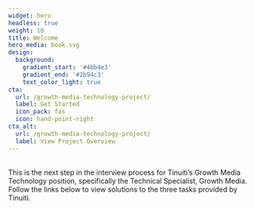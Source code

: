 ```yaml
---
widget: hero
headless: true
weight: 10
title: Welcome
hero_media: book.svg
design:
  background:
    gradient_start: '#4bb4e3'
    gradient_end: '#2b94c3'
    text_color_light: true
cta:
  url: /growth-media-technology-project/
  label: Get Started
  icon_pack: fas
  icon: hand-point-right
cta_alt:
  url: /growth-media-technology-project/
  label: View Project Overview
---
```

<br />
This is the next step in the interview process for Tinuiti’s Growth Media Technology position, specifically the Technical Specialist, Growth Media. Follow the links below to view solutions to the three tasks provided by Tinuiti.  
<br />